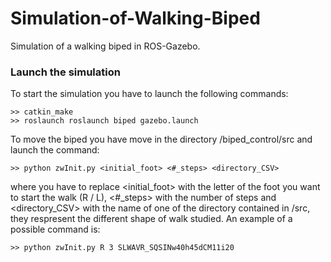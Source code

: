 # Simulation-of-Walking-Biped

Simulation of a walking biped in ROS-Gazebo.

<h3>Launch the simulation</h3>
To start the simulation you have to launch the following commands:

```
>> catkin_make
>> roslaunch roslaunch biped gazebo.launch
```

To move the biped you have move in the directory /biped_control/src and launch the command:

```
>> python zwInit.py <initial_foot> <#_steps> <directory_CSV>
```

where you have to replace <initial_foot> with the letter of the foot you want to start the walk (R / L), <#_steps> with the number of steps and <directory_CSV> with the name of one of the directory contained in /src, they respresent the different shape of walk studied.
An example of a possible command is:


```
>> python zwInit.py R 3 SLWAVR_SQSINw40h45dCM11i20
```
